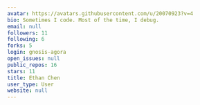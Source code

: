 ```yaml
---
avatar: https://avatars.githubusercontent.com/u/20070923?v=4
bio: Sometimes I code. Most of the time, I debug.
email: null
followers: 11
following: 6
forks: 5
login: gnosis-agora
open_issues: null
public_repos: 16
stars: 11
title: Ethan Chen
user_type: User
website: null
---
```

